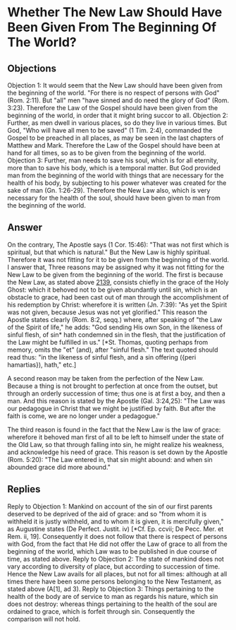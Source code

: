 # Whether The New Law Should Have Been Given From The Beginning Of The World?
## Objections
Objection 1: It would seem that the New Law should have been given from the beginning of the world. "For there is no respect of persons with God" (Rom. 2:11). But "all" men "have sinned and do need the glory of God" (Rom. 3:23). Therefore the Law of the Gospel should have been given from the beginning of the world, in order that it might bring succor to all.
Objection 2: Further, as men dwell in various places, so do they live in various times. But God, "Who will have all men to be saved" (1 Tim. 2:4), commanded the Gospel to be preached in all places, as may be seen in the last chapters of Matthew and Mark. Therefore the Law of the Gospel should have been at hand for all times, so as to be given from the beginning of the world.
Objection 3: Further, man needs to save his soul, which is for all eternity, more than to save his body, which is a temporal matter. But God provided man from the beginning of the world with things that are necessary for the health of his body, by subjecting to his power whatever was created for the sake of man (Gn. 1:26-29). Therefore the New Law also, which is very necessary for the health of the soul, should have been given to man from the beginning of the world.
## Answer
On the contrary, The Apostle says (1 Cor. 15:46): "That was not first which is spiritual, but that which is natural." But the New Law is highly spiritual. Therefore it was not fitting for it to be given from the beginning of the world.
I answer that, Three reasons may be assigned why it was not fitting for the New Law to be given from the beginning of the world. The first is because the New Law, as stated above [2139](A[1]), consists chiefly in the grace of the Holy Ghost: which it behoved not to be given abundantly until sin, which is an obstacle to grace, had been cast out of man through the accomplishment of his redemption by Christ: wherefore it is written (Jn. 7:39): "As yet the Spirit was not given, because Jesus was not yet glorified." This reason the Apostle states clearly (Rom. 8:2, seqq.) where, after speaking of "the Law of the Spirit of life," he adds: "God sending His own Son, in the likeness of sinful flesh, of sin* hath condemned sin in the flesh, that the justification of the Law might be fulfilled in us." [*St. Thomas, quoting perhaps from memory, omits the "et" (and), after "sinful flesh." The text quoted should read thus: "in the likeness of sinful flesh, and a sin offering ({peri hamartias}), hath," etc.]

A second reason may be taken from the perfection of the New Law. Because a thing is not brought to perfection at once from the outset, but through an orderly succession of time; thus one is at first a boy, and then a man. And this reason is stated by the Apostle (Gal. 3:24,25): "The Law was our pedagogue in Christ that we might be justified by faith. But after the faith is come, we are no longer under a pedagogue."

The third reason is found in the fact that the New Law is the law of grace: wherefore it behoved man first of all to be left to himself under the state of the Old Law, so that through falling into sin, he might realize his weakness, and acknowledge his need of grace. This reason is set down by the Apostle (Rom. 5:20): "The Law entered in, that sin might abound: and when sin abounded grace did more abound."
## Replies
Reply to Objection 1: Mankind on account of the sin of our first parents deserved to be deprived of the aid of grace: and so "from whom it is withheld it is justly withheld, and to whom it is given, it is mercifully given," as Augustine states (De Perfect. Justit. iv) [*Cf. Ep. ccvii; De Pecc. Mer. et Rem. ii, 19]. Consequently it does not follow that there is respect of persons with God, from the fact that He did not offer the Law of grace to all from the beginning of the world, which Law was to be published in due course of time, as stated above.
Reply to Objection 2: The state of mankind does not vary according to diversity of place, but according to succession of time. Hence the New Law avails for all places, but not for all times: although at all times there have been some persons belonging to the New Testament, as stated above (A[1], ad 3).
Reply to Objection 3: Things pertaining to the health of the body are of service to man as regards his nature, which sin does not destroy: whereas things pertaining to the health of the soul are ordained to grace, which is forfeit through sin. Consequently the comparison will not hold.